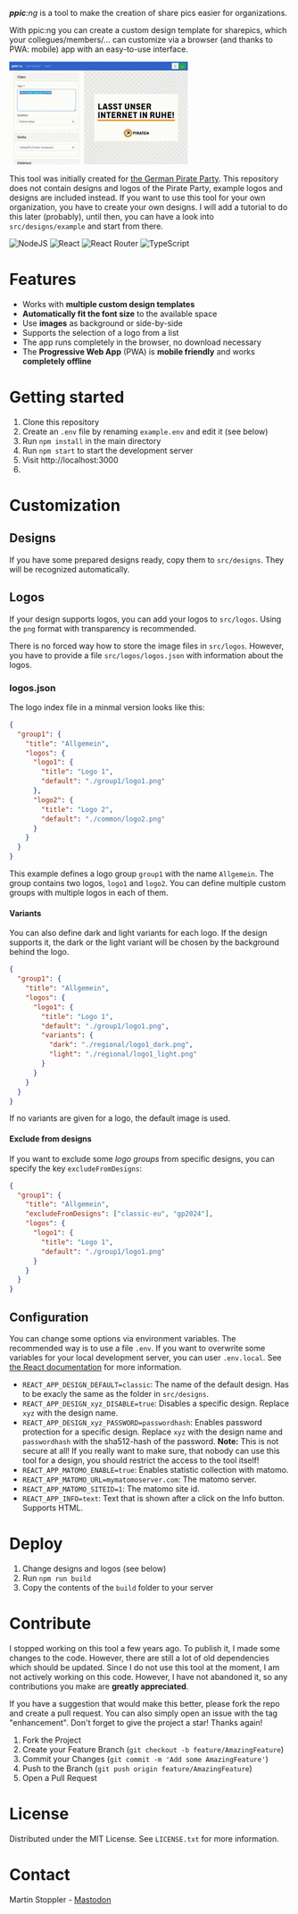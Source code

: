 ***ppic**:ng* is a tool to make the creation of share pics easier for organizations.

With ppic:ng you can create a custom design template for sharepics, which your collegues/members/... can customize via a browser (and thanks to PWA: mobile) app with an easy-to-use interface.

![ppic:ng](ppicng.gif "ppic:ng")

This tool was initially created for [the German Pirate Party](https://piratenpartei.de). This repository does not contain designs and logos of the Pirate Party, example logos and designs are included instead. If you want to use this tool for your own organization, you have to create your own designs. I will add a tutorial to do this later (probably), until then, you can have a look into `src/designs/example` and start from there.

![NodeJS](https://img.shields.io/badge/node.js-6DA55F?style=for-the-badge&logo=node.js&logoColor=white) ![React](https://img.shields.io/badge/react-%2320232a.svg?style=for-the-badge&logo=react&logoColor=%2361DAFB) ![React Router](https://img.shields.io/badge/React_Router-CA4245?style=for-the-badge&logo=react-router&logoColor=white) ![TypeScript](https://img.shields.io/badge/typescript-%23007ACC.svg?style=for-the-badge&logo=typescript&logoColor=white)

# Features
* Works with **multiple custom design templates**
* **Automatically fit the font size** to the available space
* Use **images** as background or side-by-side
* Supports the selection of a logo from a list
* The app runs completely in the browser, no download necessary
* The **Progressive Web App** (PWA) is **mobile friendly** and works **completely offline**

# Getting started
1. Clone this repository
2. Create an `.env` file by renaming `example.env` and edit it (see below)
3. Run `npm install` in the main directory
4. Run `npm start` to start the development server
5. Visit http://localhost:3000
6. 
# Customization

## Designs
If you have some prepared designs ready, copy them to `src/designs`. They will be recognized automatically.

## Logos
If your design supports logos, you can add your logos to `src/logos`. Using the `png` format with transparency is recommended.

There is no forced way how to store the image files in `src/logos`. However, you have to provide a file `src/logos/logos.json` with information about the logos.

### logos.json
The logo index file in a minmal version looks like this:
```json
{
  "group1": {
    "title": "Allgemein",
    "logos": {
      "logo1": {
        "title": "Logo 1",
        "default": "./group1/logo1.png"
      },
      "logo2": {
        "title": "Logo 2",
        "default": "./common/logo2.png"
      }
    }
  }
}
```
This example defines a logo group `group1` with the name `Allgemein`. The group contains two logos, `logo1` and `logo2`.
You can define multiple custom groups with multiple logos in each of them.

#### Variants

You can also define dark and light variants for each logo. If the design supports it, the dark or the light variant will be chosen by the background behind the logo.
```json
{
  "group1": {
    "title": "Allgemein",
    "logos": {
      "logo1": {
        "title": "Logo 1",
        "default": "./group1/logo1.png",
        "variants": {
          "dark": "./regional/logo1_dark.png",
          "light": "./regional/logo1_light.png"
        }
      }
    }
  }
}
```
If no variants are given for a logo, the default image is used.

#### Exclude from designs

If you want to exclude some *logo groups* from specific designs, you can specify the key `excludeFromDesigns`:
```json
{
  "group1": {
    "title": "Allgemein",
    "excludeFromDesigns": ["classic-eu", "gp2024"],
    "logos": {
      "logo1": {
        "title": "Logo 1",
        "default": "./group1/logo1.png"
      }
    }
  }
}
```
## Configuration
You can change some options via environment variables. The recommended way is to use a file `.env`. If you want to overwrite some variables for your local development server, you can user `.env.local`. See [the React documentation](https://create-react-app.dev/docs/adding-custom-environment-variables/) for more information.

* `REACT_APP_DESIGN_DEFAULT=classic`: The name of the default design. Has to be exacly the same as the folder in `src/designs`.
* `REACT_APP_DESIGN_xyz_DISABLE=true`: Disables a specific design. Replace `xyz` with the design name.
* `REACT_APP_DESIGN_xyz_PASSWORD=passwordhash`: Enables password protection for a specific design. Replace `xyz` with the design name and `passwordhash` with the sha512-hash of the password. **Note:** This is not secure at all! If you really want to make sure, that nobody can use this tool for a design, you should restrict the access to the tool itself!
* `REACT_APP_MATOMO_ENABLE=true`: Enables statistic collection with matomo.
* `REACT_APP_MATOMO_URL=mymatomoserver.com`: The matomo server.
* `REACT_APP_MATOMO_SITEID=1`: The matomo site id.
* `REACT_APP_INFO=text`: Text that is shown after a click on the Info button. Supports HTML.

# Deploy
1. Change designs and logos (see below)
2. Run `npm run build`
3. Copy the contents of the `build` folder to your server

# Contribute
I stopped working on this tool a few years ago. To publish it, I made some changes to the code. However, there are still a lot of old dependencies which should be updated. 
Since I do not use this tool at the moment, I am not actively working on this code. However, I have not abandoned it, so any contributions you make are **greatly appreciated**.

If you have a suggestion that would make this better, please fork the repo and create a pull request. You can also simply open an issue with the tag "enhancement".
Don't forget to give the project a star! Thanks again!

1. Fork the Project
2. Create your Feature Branch (`git checkout -b feature/AmazingFeature`)
3. Commit your Changes (`git commit -m 'Add some AmazingFeature'`)
4. Push to the Branch (`git push origin feature/AmazingFeature`)
5. Open a Pull Request


# License
Distributed under the MIT License. See `LICENSE.txt` for more information.

# Contact

Martin Stoppler - [Mastodon](https://mastodon.social/@stoppegp)

